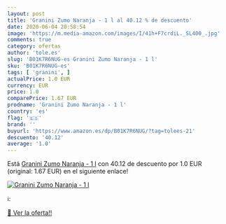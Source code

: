 ```yaml
---
layout: post
title: 'Granini Zumo Naranja - 1 l al 40.12 % de descuento'
date: 2020-06-04 20:58:54
image: 'https://m.media-amazon.com/images/I/41h+F7crdiL._SL400_.jpg'
comments: true
category: ofertas
author: 'tole.es'
slug: 'B01K7R6NUG-es Granini Zumo Naranja - 1 l'
sku: 'B01K7R6NUG-es'
tags: [ 'granini', ]
actualPrice: 1.0 EUR
currency: EUR
price: 1.0
comparePrice: 1.67 EUR
prodname: 'Granini Zumo Naranja - 1 l'
country: 'es'
flag: '🇪🇸'
brand: ''
buyurl: 'https://www.amazon.es/dp/B01K7R6NUG/?tag=tolees-21'
descuento: '40.12'
average: '1.0'
---
```


Está [Granini Zumo Naranja - 1 l](https://www.amazon.es/dp/B01K7R6NUG/?tag=tolees-21) con 40.12 de descuento por 1.0 EUR (original: 1.67 EUR) en el siguiente enlace!

[![Granini Zumo Naranja - 1 l](https://m.media-amazon.com/images/I/41h+F7crdiL._SL400_.jpg)](https://www.amazon.es/dp/B01K7R6NUG/?tag=tolees-21)

ℹ️:


[🛒 Ver la oferta!!](https://www.amazon.es/dp/B01K7R6NUG/?tag=tolees-21)
